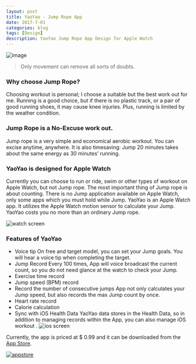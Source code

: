 ```yaml
---
layout: post
title: YaoYao - Jump Rope App
date: 2017-7-01
categories: blog
tags: [Design]
description: YaoYao Jump Rope App Design for Apple Watch
---
```

![image](https://ws1.sinaimg.cn/large/006tKfTcgy1flr9mf6mv4j30jg06h0t8.jpg)

> Only movement can remove all sorts of doubts.


### Why choose Jump Rope?
Choosing workout is personal; I choose a suitable but the best work out for me.
Running is a good choice, but if there is no plastic track, or a pair of good running shoes, it may cause knee injuries. Plus, running is limited by the weather condition. 

### Jump Rope is a No-Excuse work out.

Jump rope is a very simple and economical aerobic workout. You can excise anytime, anywhere. It is also timesaving: Jump 20 minutes takes about the same energy as 30 minutes’ running.

### YaoYao is designed for Apple Watch  
Currently you can choose to run or ride, swim or other types of workout on Apple Watch, but not Jump rope. The most important thing of Jump rope is about counting. There is no Jump application available on Apple Watch, only some apps which you must hold while Jump. YaoYao is an Apple Watch app. It utilizes the Apple Watch motion sensor to calculate your Jump. YaoYao costs you no more than an ordinary Jump rope.

![watch screen](https://ws1.sinaimg.cn/large/006tNc79gy1fly4tvyj6vj30m80dwgop.jpg)
### Features of YaoYao
- Voice tip
On free and target model, you can set your Jump goals. You will hear a voice tip when completing the target.
- Jump Record
Every 100 times, App will voice broadcast the current count, so you do not need glance at the watch to check your Jump.
- Exercise time record
- Jump speed (BPM) record
- Record the number of consecutive jumps
App not only calculates your Jump speed, but also records the max Jump count by once. 
- Heart rate record
- Calorie calculation
- Sync with iOS Health Data
YaoYao data stores in the Health Data, so in addition to managing records within the App, you can also manage iOS workout .
![ios screen](https://ws1.sinaimg.cn/large/006tNc79gy1fly4tyxttlj30m80f2n24.jpg) 



Currently, the app is priced at $ 0.99 and it can be downloaded from the [App Store](https://itunes.apple.com/cn/app/yaoyao-%E8%B7%B3%E7%BB%B3%E8%AE%A1%E6%95%B0%E5%99%A8-apple-watch%E7%89%88/id1179393901?mt=8&at=1000lxPW). 

[![appstore](http://haozes.me/img/appstore.png)](https://itunes.apple.com/cn/app/yaoyao-%E8%B7%B3%E7%BB%B3%E8%AE%A1%E6%95%B0%E5%99%A8-apple-watch%E7%89%88/id1179393901?mt=8&at=1000lxPW)
